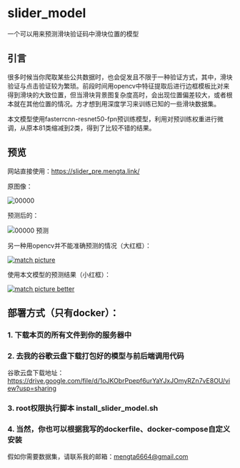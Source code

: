 # slider_model
一个可以用来预测滑块验证码中滑块位置的模型
## 引言
很多时候当你爬取某些公共数据时，也会促发且不限于一种验证方式，其中，滑块验证与点击验证较为繁琐。前段时间用opencv中特征提取后进行边框模板比对来得到滑块的大致位置，但当滑块背景图复杂度高时，会出现位置偏差较大，或者根本就在其他位置的情况。方才想到用深度学习来训练已知的一些滑块数据集。

本文模型使用fasterrcnn-resnet50-fpn预训练模型，利用对预训练权重进行微调，从原本81类缩减到2类，得到了比较不错的结果。

## 预览
网站直接使用：https://slider_pre.mengta.link/

原图像：

![00000](https://imgur.mengta.link/images/2025/05/16/00000.jpeg)

预测后的：

![00000 预测](https://imgur.mengta.link/images/2025/05/16/00000_.png)

另一种用opencv并不能准确预测的情况（大红框）：

[![match picture](https://imgur.mengta.link/images/2025/05/16/match_picture.png)](https://imgur.mengta.link/image/RuTp)

使用本文模型的预测结果（小红框）：

[![match picture better](https://imgur.mengta.link/images/2025/05/16/match_picture_better.png)](https://imgur.mengta.link/image/Rupx)

## 部署方式（只有docker）：
### 1. 下载本页的所有文件到你的服务器中
### 2. 去我的谷歌云盘下载打包好的模型与前后端调用代码
谷歌云盘下载地址：https://drive.google.com/file/d/1oJKObrPpepf6urYaYJxJOmyRZn7vE8OU/view?usp=sharing
### 3. root权限执行脚本 install_slider_model.sh
### 4. 当然，你也可以根据我写的dockerfile、docker-compose自定义安装



 假如你需要数据集，请联系我的邮箱：mengta6664@gmail.com
